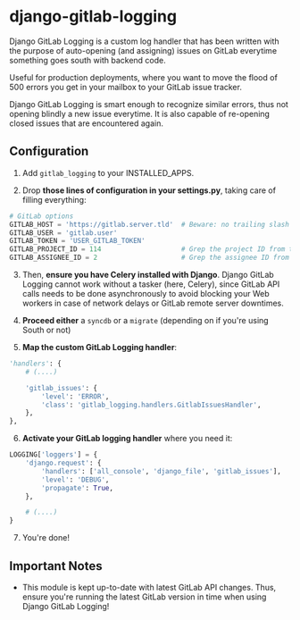 django-gitlab-logging
=====================

Django GitLab Logging is a custom log handler that has been written with the purpose of auto-opening (and assigning) issues on GitLab everytime something goes south with backend code.

Useful for production deployments, where you want to move the flood of 500 errors you get in your mailbox to your GitLab issue tracker.

Django GitLab Logging is smart enough to recognize similar errors, thus not opening blindly a new issue everytime. It is also capable of re-opening closed issues that are encountered again.

## Configuration

1. Add `gitlab_logging` to your INSTALLED_APPS.

2. Drop **those lines of configuration in your settings.py**, taking care of filling everything:

```python
# GitLab options
GITLAB_HOST = 'https://gitlab.server.tld'  # Beware: no trailing slash there!
GITLAB_USER = 'gitlab.user'
GITLAB_TOKEN = 'USER_GITLAB_TOKEN'
GITLAB_PROJECT_ID = 114                    # Grep the project ID from the DB
GITLAB_ASSIGNEE_ID = 2                     # Grep the assignee ID from the DB (optional, you can leave drop this parameter)
```

3. Then, **ensure you have Celery installed with Django**. Django GitLab Logging cannot work without a tasker (here, Celery), since GitLab API calls needs to be done asynchronously to avoid blocking your Web workers in case of network delays or GitLab remote server downtimes.

4. **Proceed either** a `syncdb` or a `migrate` (depending on if you're using South or not)

5. **Map the custom GitLab Logging handler**:

```python
'handlers': {
    # (....)

    'gitlab_issues': {
        'level': 'ERROR',
        'class': 'gitlab_logging.handlers.GitlabIssuesHandler',
    },
},
```

6. **Activate your GitLab logging handler** where you need it:

```python
LOGGING['loggers'] = {
    'django.request': {
        'handlers': ['all_console', 'django_file', 'gitlab_issues'],
        'level': 'DEBUG',
        'propagate': True,
    },

    # (....)
}
```

7. You're done!

## Important Notes

* This module is kept up-to-date with latest GitLab API changes. Thus, ensure you're running the latest GitLab version in time when using Django GitLab Logging!